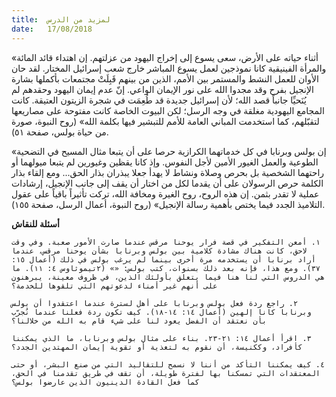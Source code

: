 ```yaml
---
title:  لمزيد من الدرس
date:   17/08/2018
---
```


«أثناء حياته على الأرض، سعى يسوع إلى إخراج اليهود من عزلتهم. إن اهتداء قائد المائة والمرأة الفينيقية كانا نموذجين لعمل يسوع المباشر خارج شعب إسرائيل المختار. لقد حان الأوان للعمل النشط والمستمر بين الأمم، الذين من بينهم قَبِلَتْ مجتمعات بأكملها بشارة الإنجيل بفرح وقد مجدوا الله على نور الإيمان الواعي. إنّ عدم إيمان اليهود وحقدهم لم يُنَحيِّا جانباً قصد الله؛ لأن إسرائيل جديدة قد طُعِمَت في شجرة الزيتون العتيقة. كانت المجامع اليهودية مغلقة في وجه الرسل؛ لكن البيوت الخاصة كانت مفتوحة على مصاريعها لتقبّلهم، كما استخدمت المباني العامة للأمم للتبشير فيها بكلمة الله» (روح النبوة، صورة من حياة بولس، صفحة ٥١).

«إن بولس وبرنابا في كل خدماتهما الكرازية حرصا على أن يتبعا مثال المسيح في التضحية الطوعية والعمل الغيور الأمين لأجل النفوس. وإذ كانا يقظين وغيورين لم يتبعا ميولهما أو راحتهما الشخصية بل بحرص وصلاة ونشاط لا يهدأ جعلا يبذران بذار الحق... ومع إلقاء بذار الكلمة حرص الرسولان على أن يقدما لكل من اختار أن يقف إلى جانب الإنجيل، إرشادات عملية لا تقدر بثمن. إن هذه الروح، روح الغيرة ومخافة الله، تركت تأثيراً باقياً على عقول التلاميذ الجدد فيما يختص بأهمية رسالة الإنجيل» (روح النبوة، أعمال الرسل، صفحة ١٥٥).

**أسئلة للنقاش**

`١. أمعن التفكير في قصة فرار يوحنا مرقس عندما صارت الأمور صعبة. وفي وقت لاحق، كانت هناك مشادة كلامية بين بولس وبرنابا بشأن يوحنا مرقس، عندما أراد برنابا أن يستخدمه مرة أخرى بينما لم يرغب بولس في ذلك (أعمال ١٥: ٣٧). ومع هذا، فإنه بعد ذلك بسنوات، كتب بولس: «» (٢تيموثاوس ٤: ١١). ما هي الدروس التي لنا هنا فيما يتعلق بأولئك الذين، في ظروف معينة، يبرهنون على أنهم غير أمناء لدعوتهم التي تلقوها للخدمة؟`

`٢. راجع ردة فعل بولس وبرنابا على أهل لسترة عندما اعتقدوا أن بولس وبرنابا كانا إلهين (أعمال ١٤: ١٤-١٨). كيف تكون ردة فعلنا عندما نُجرّب بأن نعتقد أن الفضل يعود لنا على شيء قام به الله من خلالنا؟`

`٣. اقرأ أعمال ١٤: ٢١-٢٣. بناء على مثال بولس وبرنابا، ما الذي يمكننا كأفراد، وككنيسة، أن نقوم به لتغذية أو تقوية إيمان المهتدين الجدد؟`

`٤. كيف يمكننا التأكد من أننا لا نسمح للتقاليد التي من صنع البشر، أو حتى المعتقدات التي تمسكنا بها لفترة طويلة، أن تقف في طريق تقدمنا في الحق، كما فعل القادة الدينيون الذين عارضوا بولس؟`